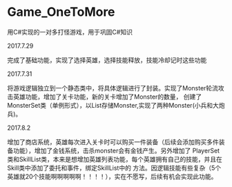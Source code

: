 # Game_OneToMore
用C#实现的一对多打怪游戏，用于巩固C#知识

2017.7.29

完成了基础功能，实现了选择英雄，选择技能释放，技能冷却记时这些功能


2017.7.31

将游戏逻辑独立到一个静态类中，将具体逻辑进行了封装。实现了Monster轮流攻击英雄功能，增加了关卡功能，新的关卡增加了Monster的数量，
创建了MonsterSet类（单例形式），以List存储Monster,实现了两种Monster(小兵和大炮兵)。



2017.8.2

增加了商店系统，英雄每次进入关卡时可以购买一件装备（后续会添加购买多件装备功能），增加了金钱系统，击杀monster会有金钱产生。另外增加了
PlayerSet类和SkillList类，本来是想增加英雄列表功能，每个英雄拥有自己的技能，并且在Skill类中添加了委托和事件，绑定SkillList中的
方法。因逻辑技能有些复杂（5个英雄就20个技能啊啊啊啊啊！！！！），实在不愿写，后续有机会实现此功能。
